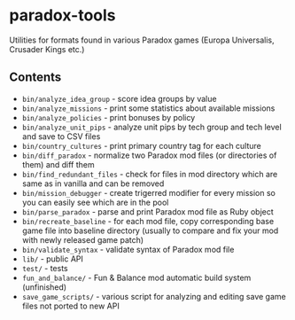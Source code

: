 paradox-tools
=============

Utilities for formats found in various Paradox games (Europa Universalis, Crusader Kings etc.)


Contents
--------

* `bin/analyze_idea_group` - score idea groups by value
* `bin/analyze_missions` - print some statistics about available missions
* `bin/analyze_policies` - print bonuses by policy
* `bin/analyze_unit_pips` - analyze unit pips by tech group and tech level and save to CSV files
* `bin/country_cultures` - print primary country tag for each culture
* `bin/diff_paradox` - normalize two Paradox mod files (or directories of them) and diff them
* `bin/find_redundant_files` - check for files in mod directory which are same as in vanilla and can be removed
* `bin/mission_debugger` - create trigerred modifier for every mission so you can easily see which are in the pool
* `bin/parse_paradox` - parse and print Paradox mod file as Ruby object
* `bin/recreate_baseline` - for each mod file, copy corresponding base game file into baseline directory (usually to compare and fix your mod with newly released game patch)
* `bin/validate_syntax` - validate syntax of Paradox mod file
* `lib/` - public API
* `test/` - tests
* `fun_and_balance/` - Fun & Balance mod automatic build system (unfinished)
* `save_game_scripts/` - various script for analyzing and editing save game files not ported to new API
